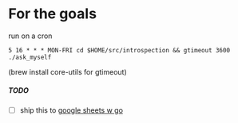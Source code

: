 # For the goals

run on a cron

`5 16 * * * MON-FRI cd $HOME/src/introspection && gtimeout 3600 ./ask_myself`

(brew install core-utils for gtimeout)  
  
##### TODO  
- [ ] ship this to [google sheets w go](https://developers.google.com/sheets/api/quickstart/go)
